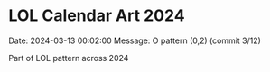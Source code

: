 # LOL Calendar Art 2024

Date: 2024-03-13 00:02:00
Message: O pattern (0,2) (commit 3/12)

Part of LOL pattern across 2024
